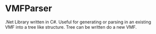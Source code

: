 VMFParser
=========

.Net Library written in C#. Useful for generating or parsing in an existing VMF into a tree like structure. Tree can be written do a new VMF.
